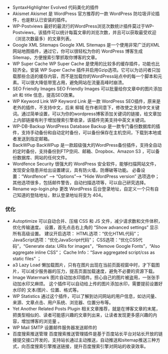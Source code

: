 * SyntaxHighlighter Evolved
代码美化的插件
* Akismet
Akismet 是 WordPress 官方推荐的一款 WordPress 防垃圾评论插件，也是默认已安装的插件。
* WP-Postviews
最好的最流行的WordPress浏览次数统计插件莫过于WP-Postviews，该插件可以统计每篇文章的浏览次数，并且可以获取最受欢迎（浏览次数最多）的文章列表。
* Google XML Sitemaps
Google XML Sitemaps 是一个使用非常广泛的XML网站地图插件，通过它，你可以很轻松为你的 WordPress 博客生成 Sitemap，方便搜索引擎抓取你博客的文章。
* WP Super Cache
WP Super Cache 是使用的比较多的缓存插件，功能也比较齐全。安装 WP Super Cache 插件并启用Gzip选项。它可以为访问者只加载那些合适的缓存内容，而不是加载你的WordPress站点中的每一个脚本和元素。可以很大降低带宽占用，避免网站在流量高峰时崩溃。
* SEO Friendly Images
SEO Friendly Images 可以批量给你文章中的图片添加 alt 和 title 信息，提高SEO效果。
* WP Keyword Link
WP Keyword Link 是一款 WordPress SEO插件，原来是老外的插件，不支持中文，后来 柳城 在作者同意下，修改使之支持中文关键词。通过简单设置，可以为你的wordpress博客添加关键词的链接，给文章加上内部链接有利于增加搜索引擎收录，该插件完美支持中英文关键词。
* WP-DB-Backup
WordPress Database Backup 是一款专门备份数据库的插件，支持手动备份和自动定时备份，可以备份保存在主机空间，下载到本地或者发送到指定邮箱。
* BackWPup
BackWPup 是一款超级强大的WordPress备份插件，支持全自动的定时备份，支持备份到FTP空间、邮箱、Dropbox、Amazon S3 ，可以备份数据库、网站的任何文件。
* Wordfence Security
很强大的 WordPress 安全软件，能够扫描网站文件，发现安全隐患并给出设置建议，具有防火墙，防爆破等功能。
必备设置：“Wordfence” —> “Options”—> “Hide WordPress version” 选项选中；
其他选项很多，包括邮件警告，自动扫描选项等，可以自己研究选择。
* Rename wp-login.php
更改 WordPress 后台登录地址，自定义一个只有自己知道的登陆地址，默认登录地址将变为 404。
### 优化
* Autoptimize
可以自动合并、压缩 CSS 和 JS 文件，减少请求数和文件体积，优化传输速度。
设置，首先点击右上角的 “Show advanced settings” 显示所有高级设置。
建议开启选项：
HTML选项：“优化HTML代码”；
JavaScript选项：“优化JavaScript代码”；
CSS选项：“优化CSS代码”，“Generate data: URIs for images”，“Remove Google Fonts”，“Also aggregate inline CSS”；
Cache Info：“Save aggregated script/css as static files” ；
* a3 Lazy Load
懒加载图片，只有在图片出现在当前页面视窗中时，才下载图片，可以减少服务器的压力，提高页面加载速度，避免不必要的资源下载。
* Image Watermark
图片自动加水印插件。担心自己的图片被盗用，一张张手动加水印又麻烦。
这个插件可以自动给上传的图片添加水印，需要提前设置好水印的 文本/图片、位置、格式等。
* WP Statistics
通过这个插件，可以了解到访问网站的用户信息，如访问量、来源、文章点击、用户系统、浏览器、位置分布等。
* Yet Another Related Posts Plugin
相关文章推荐，就是在博客文章的末尾，把类型相似的、读者可能感兴趣的文章列出来，让读者发现更多感兴趣的内容，增加博客的浏览量 。
* WP Mail SMTP
设置邮件服务器发送邮件的
* 百度搜索推送管理
百度搜索推送管理插件是基于百度站长平台对站长开放的链接提交接口开发的，支持站长通过主动推送，自动推送和sitemap推送三种方式，向百度搜索引擎推送链接，提升百度搜索引擎对网站的收录效率。

